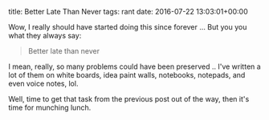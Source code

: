 title: Better Late Than Never
tags: rant
date: 2016-07-22 13:03:01+00:00

Wow, I really should have started doing this since forever ... But you you what they always say:

> Better late than never

I mean, really, so many problems could have been preserved .. I've written a lot of them on white boards, idea paint walls, notebooks, notepads, and even voice notes, lol.

Well, time to get that task from the previous post out of the way, then it's time for munching lunch.
